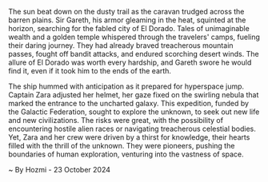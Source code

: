 
The sun beat down on the dusty trail as the caravan trudged across the barren plains.  Sir Gareth, his armor gleaming in the heat, squinted at the horizon, searching for the fabled city of El Dorado. Tales of unimaginable wealth and a golden temple whispered through the travelers' camps, fueling their daring journey.  They had already braved treacherous mountain passes, fought off bandit attacks, and endured scorching desert winds.  The allure of El Dorado was worth every hardship, and Gareth swore he would find it, even if it took him to the ends of the earth. 

The ship hummed with anticipation as it prepared for hyperspace jump. Captain Zara adjusted her helmet, her gaze fixed on the swirling nebula that marked the entrance to the uncharted galaxy.  This expedition, funded by the Galactic Federation, sought to explore the unknown, to seek out new life and new civilizations.  The risks were great, with the possibility of encountering hostile alien races or navigating treacherous celestial bodies. Yet, Zara and her crew were driven by a thirst for knowledge, their hearts filled with the thrill of the unknown.  They were pioneers, pushing the boundaries of human exploration, venturing into the vastness of space. 

~ By Hozmi - 23 October 2024
